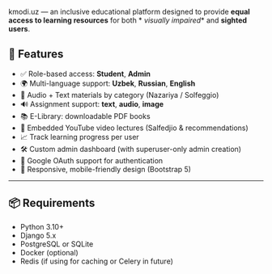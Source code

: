 kmodi.uz — an inclusive educational platform designed to provide **equal access to learning resources** for both *
*visually impaired** and **sighted users**.

## 🌟 Features

- ✅ Role-based access: **Student**, **Admin**
- 🌍 Multi-language support: **Uzbek**, **Russian**, **English**
- 📘 Audio + Text materials by category (Nazariya / Solfeggio)
- 🔊 Assignment support: **text**, **audio**, **image**
- 📚 E-Library: downloadable PDF books
- 🎥 Embedded YouTube video lectures (Salfedjio & recommendations)
- 📈 Track learning progress per user
- 🛠️ Custom admin dashboard (with superuser-only admin creation)
- 🔐 Google OAuth support for authentication
- 📱 Responsive, mobile-friendly design (Bootstrap 5)

---

## 📦 Requirements

- Python 3.10+
- Django 5.x
- PostgreSQL or SQLite
- Docker (optional)
- Redis (if using for caching or Celery in future)
